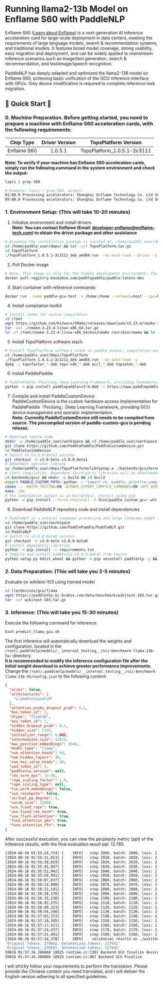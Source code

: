 # Running llama2-13b Model on Enflame S60 with PaddleNLP

Enflame S60 ([Learn about Enflame](https://www.enflame-tech.com/)) is a next-generation AI inference acceleration card for large-scale deployment in data centers, meeting the requirements of large language models, search & recommendation systems, and traditional models. It features broad model coverage, strong usability, easy migration and deployment, and can be widely applied to mainstream inference scenarios such as image/text generation, search & recommendation, and text/image/speech recognition.

PaddleNLP has deeply adapted and optimized the llama2-13B model on Enflame S60, achieving basic unification of the GCU inference interface with GPUs. Only device modification is required to complete inference task migration.

## 🚀 Quick Start 🚀

### 0. Machine Preparation. Before getting started, you need to prepare a machine with Enflame S60 acceleration cards, with the following requirements:

| Chip Type | Driver Version | TopsPlatform Version |
| :---: | :---: | :---: |
| Enflame S60 | 1.0.5.1 | TopsPlatform_1.0.5.1-2c3111 |

**Note: To verify if your machine has Enflame S60 acceleration cards, simply run the following command in the system environment and check the output:**
```bash
lspci | grep S60

# Example: lspci | grep S60, output:
01:00.0 Processing accelerators: Shanghai Enflame Technology Co. Ltd S60 [Enflame] (rev 01)
09:00.0 Processing accelerators: Shanghai Enflame Technology Co. Ltd S60 [Enflame] (rev 01)
```

### 1. Environment Setup: (This will take 10-20 minutes)

1. Initialize environment and install drivers<br/>
  **Note: You can contact Enflame (Email: developer-enflame@enflame-tech.com) to obtain the driver package and other assistance**
```bash
# Assuming the installation package is located at: /home/paddle_user/deps/, named: TopsPlatform.tar.gz
cd /home/paddle_user/deps/ && tar -zxf TopsPlatform.tar.gz
cd TopsPlatform
./TopsPlatform_1.0.5.1-2c3111_deb_amd64.run --no-auto-load --driver -y
```

2. Pull Docker image
```bash
# Note: This image is only for the Paddle development environment. The image does not contain precompiled Paddle installation packages, TopsPlatform installation packages, etc.
docker pull registry.baidubce.com/paddlepaddle/paddle:latest-dev
```

3. Start container with reference commands
```bash
docker run --name paddle-gcu-test -v /home:/home --network=host --ipc=host -it --privileged registry.baidubce.com/paddlepaddle/paddle:latest-dev /bin/bash
```

4. Install compilation toolkit
```bash
# Install cmake for source compilation
cd /root
wget https://github.com/Kitware/CMake/releases/download/v3.23.4/cmake-3.23.4-linux-x86_64.tar.gz
tar -zxf ./cmake-3.23.4-linux-x86_64.tar.gz
ln -sf /root/cmake-3.23.4-linux-x86_64/bin/cmake /usr/bin/cmake && ln -sf /root/cmake-3.23.4-linux-x86_64/bin/ctest /usr/bin/ctest
```

5. Install TopsPlatform software stack
```bash
# Install TopsPlatform software stack in paddle docker, compilation and execution will depend on sdk, runtime, eccl, aten, topstx (for profiler)
cd /home/paddle_user/deps/TopsPlatform
./TopsPlatform_1.0.5.1-2c3111_deb_amd64.run --no-auto-load -y
dpkg -i topsfactor_*.deb tops-sdk_*.deb eccl_*.deb topsaten_*.deb
```

6. Install PaddlePaddle
```bash
# PaddlePaddle『FeiJiang』Deep Learning Framework, providing fundamental computing capabilities
python -m pip install paddlepaddle==3.0.0b0 -i https://www.paddlepaddle.org.cn/packages/stable/cpu/
```

7. Compile and install PaddleCustomDevice<br/>
  PaddleCustomDevice is the custom hardware access implementation for PaddlePaddle『FeiJiang』Deep Learning Framework, providing GCU device management and operator implementation.<br/>
  **Note: Currently PaddleCustomDevice still needs to be compiled from source. The precompiled version of paddle-custom-gcu is pending release.**
```bash
# Download source code
mkdir -p /home/paddle_user/workspace && cd /home/paddle_user/workspace
git clone https://github.com/PaddlePaddle/PaddleCustomDevice.git
cd PaddleCustomDevice
# Switch to v3.0.0-beta1 version
git checkout -b v3.0-beta v3.0.0-beta1
# Dependent operator library
cp /home/paddle_user/deps/TopsPlatform/libtopsop.a ./backends/gcu/kernels/topsflame/
# Start compilation. Dependent third-party libraries will be downloaded on demand during first compilation. Downloading from GitHub may be slow
cd backends/gcu/ && mkdir -p build && cd build
export PADDLE_CUSTOM_PATH=`python -c "import re, paddle; print(re.compile('/__init__.py.*').sub('',paddle.__file__))"`
cmake .. -DWITH_TESTING=ON -DCMAKE_EXPORT_COMPILE_COMMANDS=ON -DPY_VERSION=3.9
make -j64
# The compilation output is in build/dist. Install using pip
python -m pip install --force-reinstall -U dist/paddle_custom_gcu*.whl
```
8. Download PaddleNLP repository code and install dependencies
```bash
# PaddleNLP is a natural language processing and large language model (LLM) development library based on PaddlePaddle, containing various large models implemented based on the PaddlePaddle framework, including the llama2-13B model. To facilitate your better use of PaddleNLP, you need to clone the entire repository.
cd /home/paddle_user/workspace
git clone https://github.com/PaddlePaddle/PaddleNLP.git
cd PaddleNLP
# Switch to v3.0.0-beta0 version
git checkout -b v3.0-beta v3.0.0-beta0
# Install dependency libraries
python -m pip install -r requirements.txt
# Compile and install paddlenlp v3.0.0-beta0 from source
python setup.py bdist_wheel && python -m pip uninstall paddlenlp -y && python -m pip install dist/paddlenlp*
```
### 2. Data Preparation: (This will take you 2-5 minutes)
Evaluate on wikitext-103 using trained model
```bash
cd llm/devices/gcu/llama
wget https://paddlenlp.bj.bcebos.com/data/benchmark/wikitext-103.tar.gz
tar -zxf wikitext-103.tar.gz
```
### 3. Inference: (This will take you 15-30 minutes)
Execute the following command for inference:
```bash
bash predict_llama_gcu.sh
```
The first inference will automatically download the weights and configuration, located in the ```/root/.paddlenlp/models/__internal_testing__/sci-benchmark-llama-13b-5k/``` directory.<br/>
**It is recommended to modify the inference configuration file after the initial weight download to achieve greater performance improvements.**<br/>
Change the ```/root/.paddlenlp/models/__internal_testing__/sci-benchmark-llama-13b-5k/config.json``` to the following content:

```json
{
  "alibi": false,
  "architectures": [
    "LlamaForCausalLM"
  ],
  "attention_probs_dropout_prob": 0.1,
  "bos_token_id": 1,
  "dtype": "float16",
  "eos_token_id": 2,
  "hidden_dropout_prob": 0.1,
  "hidden_size": 5120,
  "initializer_range": 0.002,
  "intermediate_size": 13824,
  "max_position_embeddings": 2048,
  "model_type": "llama",
  "num_attention_heads": 40,
  "num_hidden_layers": 40,
  "num_key_value_heads": 40,
  "pad_token_id": 0,
  "paddlenlp_version": null,
  "rms_norm_eps": 1e-06,
  "rope_scaling_factor": 1.0,
  "rope_scaling_type": null,
  "tie_word_embeddings": false,
  "use_recompute": false,
  "virtual_pp_degree": 1,
  "vocab_size": 32000,
  "use_fused_rope": true,
  "use_fused_rms_norm": true,
  "use_flash_attention": true,
  "fuse_attention_qkv": true,
  "fuse_attention_ffn": true
}
```

After successful execution, you can view the perplexity metric (ppl) of the inference results, with the final evaluation result ppl: 12.785.
```bash
[2024-08-16 01:55:24,753] [    INFO] - step 2000, batch: 2000, loss: 2.323283, speed: 1.40 step/s
[2024-08-16 01:55:31,813] [    INFO] - step 2010, batch: 2010, loss: 2.341318, speed: 1.42 step/s
[2024-08-16 01:55:38,859] [    INFO] - step 2020, batch: 2020, loss: 2.357684, speed: 1.42 step/s
[2024-08-16 01:55:45,897] [    INFO] - step 2030, batch: 2030, loss: 2.371745, speed: 1.42 step/s
[2024-08-16 01:55:52,942] [    INFO] - step 2040, batch: 2040, loss: 2.386801, speed: 1.42 step/s
[2024-08-16 01:55:59,991] [    INFO] - step 2050, batch: 2050, loss: 2.399686, speed: 1.42 step/s
[2024-08-16 01:56:07,037] [    INFO] - step 2060, batch: 2060, loss: 2.410638, speed: 1.42 step/s
[2024-08-16 01:56:14,080] [    INFO] - step 2070, batch: 2070, loss: 2.421459, speed: 1.42 step/s
[2024-08-16 01:56:21,141] [    INFO] - step 2080, batch: 2080, loss: 2.431433, speed: 1.42 step/s
[2024-08-16 01:56:28,170] [    INFO] - step 2090, batch: 2090, loss: 2.443705, speed: 1.42 step/s
[2024-08-16 01:56:35,238] [    INFO] - step 2100, batch: 2100, loss: 2.454847, speed: 1.41 step/s
[2024-08-16 01:56:42,275] [    INFO] - step 2110, batch: 2110, loss: 2.464446, speed: 1.42 step/s
[2024-08-16 01:56:49,323] [    INFO] - step 2120, batch: 2120, loss: 2.475107, speed: 1.42 step/s
[2024-08-16 01:56:56,348] [    INFO] - step 2130, batch: 2130, loss: 2.487760, speed: 1.42 step/s
[2024-08-16 01:57:03,372] [    INFO] - step 2140, batch: 2140, loss: 2.501706, speed: 1.42 step/s
[2024-08-16 01:57:10,395] [    INFO] - step 2150, batch: 2150, loss: 2.513665, speed: 1.42 step/s
[2024-08-16 01:57:17,411] [    INFO] - step 2160, batch: 2160, loss: 2.524555, speed: 1.43 step/s
[2024-08-16 01:57:24,437] [    INFO] - step 2170, batch: 2170, loss: 2.536793, speed: 1.42 step/s
[2024-08-16 01:57:31,461] [    INFO] - step 2180, batch: 2180, loss: 2.547897, speed: 1.42 step/s
[2024-08-16 01:57:34,378] [    INFO] -  validation results on ./wikitext-103/wiki.valid.tokens | avg loss: 2.5483E+00 | ppl: 1.2785E+01 | adjusted ppl: 2.6434E+01 | token ratio: 1.285056584007609 |
'Original Tokens: 279682, Detokenized tokens: 217642'
'Original Tokens: 279682, Detokenized tokens: 217642'
I0816 01:57:34.386860 10925 runtime.cc:130] Backend GCU finalize device:0
I0816 01:57:34.386868 10925 runtime.cc:98] Backend GCU Finalize
```
I will strictly follow your requirements to perform the translation. Please provide the Chinese content you need translated, and I will deliver the English version adhering to all specified guidelines.
